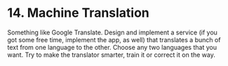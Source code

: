 # 14. Machine Translation

Something like Google Translate. Design and implement a service (if you got some free time, implement the app, as well) that translates a bunch of text from one language to the other.
Choose any two languages that you want. Try to make the translator smarter, train it or correct it on the way.
